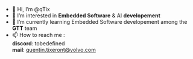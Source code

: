 - 👋 Hi, I’m @qTix
- 👀 I’m interested in **Embedded Software** & AI **developement**
- 🌱 I’m currently learning Embedded Software developement among the **GTT** team
- 📫 How to reach me :  
**discord**: tobedefined  
**mail**:  quentin.tixeront@volvo.com

<!---
qTix/qTix is a ✨ special ✨ repository because its `README.md` (this file) appears on your GitHub profile.
You can click the Preview link to take a look at your changes.
--->
